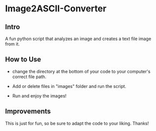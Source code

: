 # Image2ASCII-Converter

## Intro

A fun python script that analyzes an image and creates a text file image from it. 

## How to Use

- change the directory at the bottom of your code to your computer's correct file path. 

- Add or delete files in "images" folder and run the script.

- Run and enjoy the images! 

## Improvements

This is just for fun, so be sure to adapt the code to your liking. Thanks! 